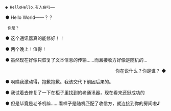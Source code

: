 <code>● HelloHello,有人在吗——</code>

● Hello World——？？
                                                                     
<code> 你是？</code>

● 这个通讯器真的能修好！！

● 两个晚上！值得！

● 虽然现在好像只恢复了文本信息的传输……而且接收方好像是随机的…

<p align="right">你在说什么？你是谁？ ◆</p>

● 啊瞧我激动得，抱歉抱歉。我该交代下前因后果的。

● 我试着去修复了一下在柜子里找到的老通讯器，现在看来还挺成功的

● 但是毕竟是老爷机嘛……看样子是随机匹配了收信方，就连接到你的房间啦♪



